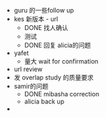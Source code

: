 - guru 的一些follow up
- kes 新版本 - url
	- DONE 找人确认
	- 测试
	- DONE 回复 alicia的问题
- yafet
	- 量大 wait for confirmation
- url review
- 发 overlap study 的质量要求
- samir的问题
	- DONE mibasha correction
	- alicia back up
-